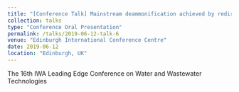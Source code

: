```yaml
---
title: "[Conference Talk] Mainstream deammonification achieved by redirecting THP-AD stream"
collection: talks
type: "Conference Oral Presentation"
permalink: /talks/2019-06-12-talk-6
venue: "Edinburgh International Conference Centre"
date: 2019-06-12
location: "Edinburgh, UK"
---
```


The 16th IWA Leading Edge Conference on Water and Wastewater Technologies



